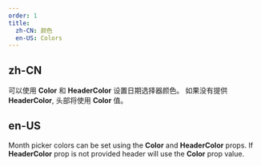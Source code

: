 ```yaml
---
order: 1
title:
  zh-CN: 颜色
  en-US: Colors
---
```


## zh-CN

可以使用 **Color** 和 **HeaderColor** 设置日期选择器颜色。 如果没有提供 **HeaderColor**, 头部将使用 **Color** 值。

## en-US

Month picker colors can be set using the **Color** and **HeaderColor** props. If **HeaderColor** prop is not provided
header will use the **Color** prop value.
